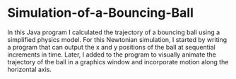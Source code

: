 # Simulation-of-a-Bouncing-Ball
In this Java program I calculated the trajectory of a bouncing ball using a simplified physics model. For this Newtonian simulation, I started by writing a program that can output the x and y positions of the ball at sequential increments in time. Later, I added to the program to visually animate the trajectory of the ball in a graphics window and incorporate motion along the horizontal axis.
